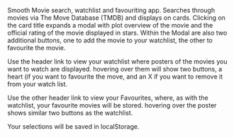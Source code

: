Smooth Movie search, watchlist and favouriting app. Searches through movies via The Move Database (TMDB) and displays on cards. 
Clicking on the card title expands a modal with plot overview of the movie and the official rating of the movie displayed in stars.
Within the Modal are also two additional buttons, one to add the movie to your watchlist, the other to favourite the movie.

Use the header link to view your watchlist where posters of the movies you want to watch are displayed. hovering over them will show two buttons, a heart (if you want to favourite the move, and an X if you want to remove it from your watch list.

Use the other header link to view your Favourites, where, as with the watchlist, your favourite movies will be stored. hovering over the poster shows similar two buttons as the watchlist.

Your selections will be saved in localStorage.
